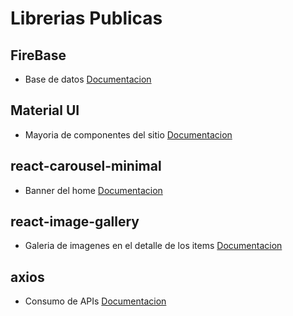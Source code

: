 # Librerias Publicas

## FireBase
- Base de datos
[Documentacion](https://www.npmjs.com/package/firebase)


## Material UI
- Mayoria de componentes del sitio
[Documentacion](https://mui.com/material-ui/getting-started/overview/)

## react-carousel-minimal
- Banner del home
[Documentacion](https://www.npmjs.com/package/react-carousel-minimal)

## react-image-gallery
- Galeria de imagenes en el detalle de los items
[Documentacion](https://www.npmjs.com/package/react-image-gallery)

## axios 
- Consumo de APIs
[Documentacion](https://axios-http.com/docs/intro)
